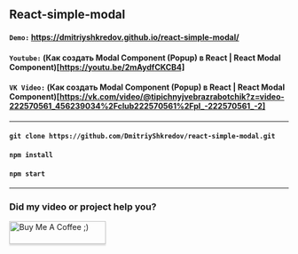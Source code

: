 ## React-simple-modal

#### `Demo:` https://dmitriyshkredov.github.io/react-simple-modal/

#### `Youtube:` (Как создать Modal Component (Popup) в React | React Modal Component)[https://youtu.be/2mAydfCKCB4]

#### `VK Video:` (Как создать Modal Component (Popup) в React | React Modal Component)[https://vk.com/video/@tipichnyjvebrazrabotchik?z=video-222570561_456239034%2Fclub222570561%2Fpl_-222570561_-2]

---

#### `git clone https://github.com/DmitriyShkredov/react-simple-modal.git`

#### `npm install`

#### `npm start`

---

### Did my video or project help you?

<a href="https://www.buymeacoffee.com/DmitriyShkredov" target="_blank"><img src="https://www.buymeacoffee.com/assets/img/custom_images/orange_img.png" alt="Buy Me A Coffee ;)" style="height: 41px !important;width: 174px !important;box-shadow: 0px 3px 2px 0px rgba(190, 190, 190, 0.5) !important;-webkit-box-shadow: 0px 3px 2px 0px rgba(190, 190, 190, 0.5) !important;" ></a>
